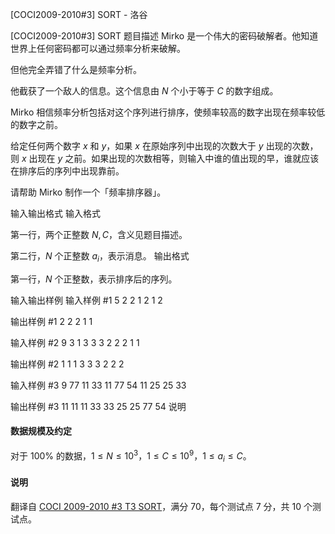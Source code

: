 



[COCI2009-2010#3] SORT - 洛谷














[COCI2009-2010#3] SORT
题目描述
Mirko 是一个伟大的密码破解者。他知道世界上任何密码都可以通过频率分析来破解。

但他完全弄错了什么是频率分析。

他截获了一个敌人的信息。这个信息由 $N$ 个小于等于 $C$ 的数字组成。 

Mirko 相信频率分析包括对这个序列进行排序，使频率较高的数字出现在频率较低的数字之前。

给定任何两个数字 $x$ 和 $y$，如果 $x$ 在原始序列中出现的次数大于 $y$ 出现的次数，则 $x$ 出现在 $y$ 之前。如果出现的次数相等，则输入中谁的值出现的早，谁就应该在排序后的序列中出现靠前。

请帮助 Mirko 制作一个「频率排序器」。

输入输出格式
输入格式

第一行，两个正整数 $N, C$，含义见题目描述。

第二行，$N$ 个正整数 $a_i$，表示消息。
输出格式

第一行，$N$ 个正整数，表示排序后的序列。

输入输出样例
输入样例 #1
5 2
2 1 2 1 2

输出样例 #1
2 2 2 1 1

输入样例 #2
9 3
1 3 3 3 2 2 2 1 1

输出样例 #2
1 1 1 3 3 3 2 2 2

输入样例 #3
9 77
11 33 11 77 54 11 25 25 33

输出样例 #3
11 11 11 33 33 25 25 77 54
说明
#### 数据规模及约定

对于 $100\%$ 的数据，$1 \le N \le 10^3$，$1 \le C \le 10^9$，$1\le a_i \le C$。

#### 说明
翻译自 [COCI 2009-2010 #3 T3 SORT](https://hsin.hr/coci/archive/2009_2010/contest3_tasks.pdf)，满分 70，每个测试点 7 分，共 10 个测试点。






